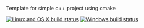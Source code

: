 Template for simple c++ project using cmake

[![Linux and OS X build status](https://travis-ci.org/variar/contest-template.svg?branch=master)](https://travis-ci.org/variar/contest-template)
[![Windows build status](https://ci.appveyor.com/api/projects/status/t9vo5nsiqe02tc72?svg=true)](https://ci.appveyor.com/project/variar/contest-template)

